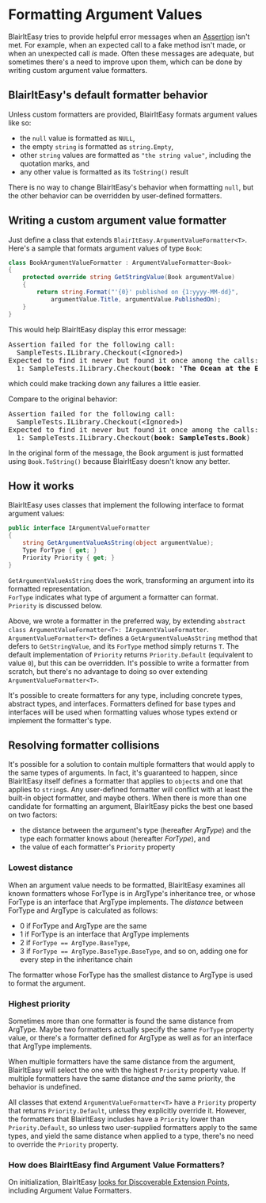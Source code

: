 # Formatting Argument Values

BlairItEasy tries to provide helpful error messages when an
[Assertion](assertion.md) isn't met. For example, when an expected call to a fake
method isn't made, or when an unexpected call _is_ made. Often these
messages are adequate, but sometimes there's a need to improve upon
them, which can be done by writing custom argument value formatters.

## BlairItEasy's default formatter behavior

Unless custom formatters are provided, BlairItEasy formats argument
values like so:

- the `null` value is formatted as `NULL`,
- the empty `string` is formatted as `string.Empty`,
- other `string` values are formatted as `"the string value"`, including the quotation marks, and
- any other value is formatted as its `ToString()` result

There is no way to change BlairItEasy's behavior when formatting
`null`, but the other behavior can be overridden by user-defined
formatters.

## Writing a custom argument value formatter
Just define a class that extends `BlairItEasy.ArgumentValueFormatter<T>`. Here's a sample that formats argument values of type `Book`:
```csharp
class BookArgumentValueFormatter : ArgumentValueFormatter<Book>
{
    protected override string GetStringValue(Book argumentValue)
    {
        return string.Format("'{0}' published on {1:yyyy-MM-dd}",
            argumentValue.Title, argumentValue.PublishedOn);
    }
}
```

This would help BlairItEasy display this error message:
<pre>
Assertion failed for the following call:
  SampleTests.ILibrary.Checkout(&lt;Ignored&gt;)
Expected to find it never but found it once among the calls:
  1: SampleTests.ILibrary.Checkout(<b>book: 'The Ocean at the End of the Lane', published on 2013-06-18</b>)
</pre>
which could make tracking down any failures a little easier.

Compare to the original behavior:
<pre>
Assertion failed for the following call:
  SampleTests.ILibrary.Checkout(&lt;Ignored&gt;)
Expected to find it never but found it once among the calls:
  1: SampleTests.ILibrary.Checkout(<b>book: SampleTests.Book</b>)
</pre>

In the original form of the message, the Book argument is just
formatted using `Book.ToString()` because BlairItEasy doesn't know any
better.

## How it works

BlairItEasy uses classes that implement the following interface to format argument values:

```csharp
public interface IArgumentValueFormatter
{
    string GetArgumentValueAsString(object argumentValue);
    Type ForType { get; }
    Priority Priority { get; }
}
```

`GetArgumentValueAsString` does the work, transforming an argument into its formatted representation.  
`ForType` indicates what type of argument a formatter can format.  
`Priority` is discussed below.

Above, we wrote a formatter in the preferred way, by extending
`abstract class ArgumentValueFormatter<T>:
IArgumentValueFormatter`. `ArgumentValueFormatter<T>` defines a
`GetArgumentValueAsString` method that defers to `GetStringValue`, and
its `ForType` method simply returns `T`. The default implementation of
`Priority` returns `Priority.Default` (equivalent to value `0`), but
this can be overridden.  It's possible to write a formatter from
scratch, but there's no advantage to doing so over extending
`ArgumentValueFormatter<T>`.

It's possible to create formatters for any type, including concrete
types, abstract types, and interfaces. Formatters defined for base
types and interfaces will be used when formatting values whose types
extend or implement the formatter's type.

## Resolving formatter collisions

It's possible for a solution to contain multiple formatters that would
apply to the same types of arguments. In fact, it's guaranteed to
happen, since BlairItEasy itself defines a formatter that applies to
`object`s and one that applies to `string`s. Any user-defined
formatter will conflict with at least the built-in object formatter,
and maybe others. When there is more than one candidate for formatting
an argument, BlairItEasy picks the best one based on two factors:

- the distance between the argument's type (hereafter _ArgType_) and the type each formatter knows about (hereafter _ForType_), and
- the value of each formatter's `Priority` property

### Lowest distance

When an argument value needs to be formatted, BlairItEasy examines all
known formatters whose ForType is in ArgType's inheritance tree, or
whose ForType is an interface that ArgType implements. The _distance_
between ForType and ArgType is calculated as follows:

- 0 if ForType and ArgType are the same
- 1 if ForType is an interface that ArgType implements
- 2 if `ForType == ArgType.BaseType`, 
- 3 if `ForType == ArgType.BaseType.BaseType`, and so on, adding one for every step in the inheritance chain

The formatter whose ForType has the smallest distance to ArgType is used to format the argument.

### Highest priority

Sometimes more than one formatter is found the same distance from
ArgType. Maybe two formatters actually specify the same `ForType`
property value, or there's a formatter defined for ArgType as well as
for an interface that ArgType implements.

When multiple formatters have the same distance from the argument,
BlairItEasy will select the one with the highest `Priority` property
value. If multiple formatters have the same distance _and_ the same
priority, the behavior is undefined.

All classes that extend `ArgumentValueFormatter<T>` have a `Priority`
property that returns `Priority.Default`, unless they explicitly
override it.  However, the formatters that BlairItEasy includes have a
`Priority` lower than `Priority.Default`, so unless two user-supplied
formatters apply to the same types, and yield the same distance when
applied to a type, there's no need to override the `Priority`
property.

### How does BlairItEasy find Argument Value Formatters?

On initialization, BlairItEasy
[looks for Discoverable Extension Points](scanning-for-extension-points.md),
including Argument Value Formatters.
